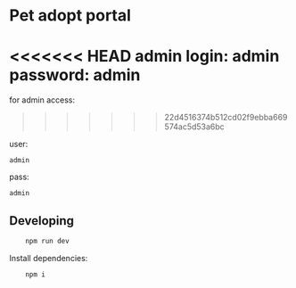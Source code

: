# Pet adopt portal

<<<<<<< HEAD
admin login: admin password: admin
=======
for admin access:
>>>>>>> 22d4516374b512cd02f9ebba669574ac5d53a6bc

user:
```
admin 
```
pass:
```
admin
```
## Developing
```bash
	npm run dev
```
Install dependencies:
```bash
	npm i
```
